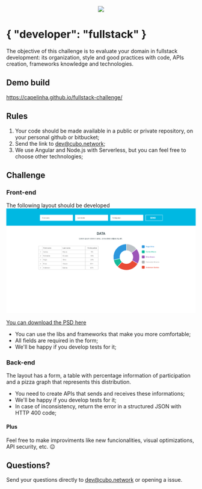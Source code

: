 <p align="center">
  <img src="https://cubo.network/assets/images/cubo.svg" width="200">
</p>

# { "developer": "fullstack" }

The objective of this challenge is to evaluate your domain in fullstack development: its organization, style and good practices with code, APIs creation, frameworks knowledge and technologies.

## Demo build

<https://capelinha.github.io/fullstack-challenge/>

## Rules

1. Your code should be made available in a public or private repository, on your personal github or bitbucket;
2. Send the link to dev@cubo.network;
3. We use Angular and Node.js with Serverless, but you can feel free to choose other technologies;

## Challenge

### Front-end

The following layout should be developed
![layout](layout-onepage.png)

[You can download the PSD here](layout-onepage.psd)

- You can use the libs and frameworks that make you more comfortable;
- All fields are required in the form;
- We'll be happy if you develop tests for it;

### Back-end

The layout has a form, a table with percentage information of participation and a pizza graph that represents this distribution.

- You need to create APIs that sends and receives these informations;
- We'll be happy if you develop tests for it;
- In case of inconsistency, return the error in a structured JSON with HTTP 400 code;

#### Plus

Feel free to make improviments like new funcionalities, visual optimizations, API security, etc. 😉

## Questions?

Send your questions directly to dev@cubo.network or opening a issue.
